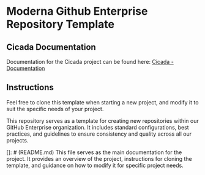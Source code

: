 # Moderna Github Enterprise Repository Template

## Cicada Documentation

Documentation for the Cicada project can be found here: [Cicada - Documentation](https://modernatx.atlassian.net/wiki/spaces/EE/pages/756745086/Cicada+-+Documentation)


## Instructions

Feel free to clone this template when starting a new project, and modify it to suit the specific needs of your project.

This repository serves as a template for creating new repositories within our GitHub Enterprise organization. It includes standard configurations, best practices, and guidelines to ensure consistency and quality across all our projects.

[]: # (README.md)
This file serves as the main documentation for the project. It provides an overview of the project, instructions for cloning the template, and guidance on how to modify it for specific project needs.
